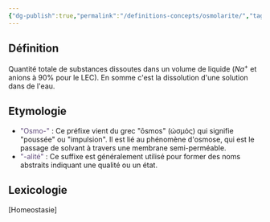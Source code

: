 ```yaml
---
{"dg-publish":true,"permalink":"/definitions-concepts/osmolarite/","tags":["definition"],"noteIcon":""}
---
```



## Définition
Quantité totale de substances dissoutes dans un volume de liquide ($Na^+$ et anions à 90% pour le LEC).
En somme c'est la dissolution d'une solution dans de l'eau.
## Etymologie
- <font color="#5f497a">"Osmo-"</font> : Ce préfixe vient du grec "ōsmos" (ὠσμός) qui signifie "poussée" ou "impulsion". Il est lié au phénomène d'osmose, qui est le passage de solvant à travers une membrane semi-perméable.
- <font color="#5f497a">"-alité"</font> : Ce suffixe est généralement utilisé pour former des noms abstraits indiquant une qualité ou un état.
## Lexicologie 
[Homeostasie]